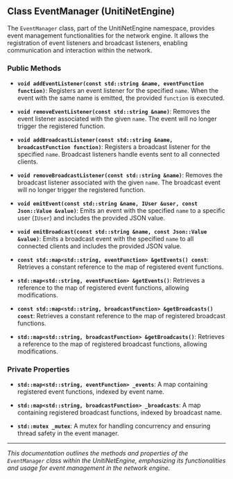## Class EventManager (UnitiNetEngine)

The `EventManager` class, part of the UnitiNetEngine namespace, provides event management functionalities for the network engine. It allows the registration of event listeners and broadcast listeners, enabling communication and interaction within the network.

### Public Methods

- **`void addEventListener(const std::string &name, eventFunction function)`**: Registers an event listener for the specified `name`. When the event with the same name is emitted, the provided `function` is executed.

- **`void removeEventListener(const std::string &name)`**: Removes the event listener associated with the given `name`. The event will no longer trigger the registered function.

- **`void addBroadcastListener(const std::string &name, broadcastFunction function)`**: Registers a broadcast listener for the specified `name`. Broadcast listeners handle events sent to all connected clients.

- **`void removeBroadcastListener(const std::string &name)`**: Removes the broadcast listener associated with the given `name`. The broadcast event will no longer trigger the registered function.

- **`void emitEvent(const std::string &name, IUser &user, const Json::Value &value)`**: Emits an event with the specified `name` to a specific user (`IUser`) and includes the provided JSON value.

- **`void emitBroadcast(const std::string &name, const Json::Value &value)`**: Emits a broadcast event with the specified `name` to all connected clients and includes the provided JSON value.

- **`const std::map<std::string, eventFunction> &getEvents() const`**: Retrieves a constant reference to the map of registered event functions.

- **`std::map<std::string, eventFunction> &getEvents()`**: Retrieves a reference to the map of registered event functions, allowing modifications.

- **`const std::map<std::string, broadcastFunction> &getBroadcasts() const`**: Retrieves a constant reference to the map of registered broadcast functions.

- **`std::map<std::string, broadcastFunction> &getBroadcasts()`**: Retrieves a reference to the map of registered broadcast functions, allowing modifications.

### Private Properties

- **`std::map<std::string, eventFunction> _events`**: A map containing registered event functions, indexed by event name.

- **`std::map<std::string, broadcastFunction> _broadcasts`**: A map containing registered broadcast functions, indexed by broadcast name.

- **`std::mutex _mutex`**: A mutex for handling concurrency and ensuring thread safety in the event manager.

---

*This documentation outlines the methods and properties of the `EventManager` class within the UnitiNetEngine, emphasizing its functionalities and usage for event management in the network engine.*

